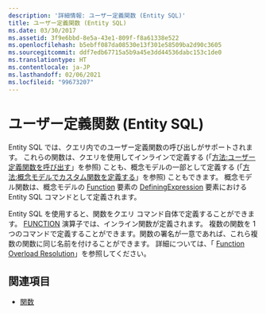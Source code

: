 ```yaml
---
description: '詳細情報: ユーザー定義関数 (Entity SQL)'
title: ユーザー定義関数 (Entity SQL)
ms.date: 03/30/2017
ms.assetid: 3f9e6bbd-8e5a-43e1-809f-f8a61338e522
ms.openlocfilehash: b5ebff087da08530e13f301e58509ba2d90c3605
ms.sourcegitcommit: ddf7edb67715a5b9a45e3dd44536dabc153c1de0
ms.translationtype: HT
ms.contentlocale: ja-JP
ms.lasthandoff: 02/06/2021
ms.locfileid: "99673207"
---
```

# <a name="user-defined-functions-entity-sql"></a>ユーザー定義関数 (Entity SQL)

Entity SQL では、クエリ内でのユーザー定義関数の呼び出しがサポートされます。 これらの関数は、クエリを使用してインラインで定義する (「[方法:ユーザー定義関数を呼び出す](/previous-versions/dotnet/netframework-4.0/dd490951(v=vs.100))」を参照) ことも、概念モデルの一部として定義する (「[方法:概念モデルでカスタム関数を定義する](/previous-versions/dotnet/netframework-4.0/dd456812(v=vs.100))」を参照) こともできます。 概念モデル関数は、概念モデルの [Function](/ef/ef6/modeling/designer/advanced/edmx/csdl-spec#function-element-csdl) 要素の [DefiningExpression](/ef/ef6/modeling/designer/advanced/edmx/csdl-spec#definingexpression-element-csdl) 要素における Entity SQL コマンドとして定義されます。  
  
 Entity SQL を使用すると、関数をクエリ コマンド自体で定義することができます。 [FUNCTION](function-entity-sql.md) 演算子では、インライン関数が定義されます。 複数の関数を 1 つのコマンドで定義することができます。関数の署名が一意であれば、これら複数の関数に同じ名前を付けることができます。 詳細については、「 [Function Overload Resolution](function-overload-resolution-entity-sql.md)」を参照してください。  
  
## <a name="see-also"></a>関連項目

- [関数](functions-entity-sql.md)
